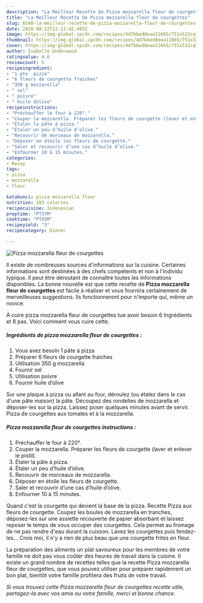 ```yaml
---
description: "La Meilleur Recette De Pizza mozzarella fleur de courgettes"
title: "La Meilleur Recette De Pizza mozzarella fleur de courgettes"
slug: 6540-la-meilleur-recette-de-pizza-mozzarella-fleur-de-courgettes
date: 2020-08-22T12:13:42.495Z
image: https://img-global.cpcdn.com/recipes/4d7bbed8eaa11665/751x532cq70/pizza-mozzarella-fleur-de-courgettes-photo-principale-de-la-recette.jpg
thumbnail: https://img-global.cpcdn.com/recipes/4d7bbed8eaa11665/751x532cq70/pizza-mozzarella-fleur-de-courgettes-photo-principale-de-la-recette.jpg
cover: https://img-global.cpcdn.com/recipes/4d7bbed8eaa11665/751x532cq70/pizza-mozzarella-fleur-de-courgettes-photo-principale-de-la-recette.jpg
author: Isabelle Underwood
ratingvalue: 4.6
reviewcount: 5
recipeingredient:
- "1 pte  pizza"
- "6 fleurs de courgette fraiches"
- "350 g mozzarella"
- " sel"
- " poivre"
- " huile dolive"
recipeinstructions:
- "Préchauffer le four à 220°."
- "Couper la mozzarella. Préparer les fleurs de courgette (laver et enlever le pistil)."
- "Étaler la pâte à pizza."
- "Étaler un peu d’huile d’olive."
- "Recouvrir de morceaux de mozzarella."
- "Déposer en étoile les fleurs de courgette."
- "Saler et recouvrir d’une cas d’huile d’olive."
- "Enfourner 10 à 15 minutes."
categories:
- Resep
tags:
- pizza
- mozzarella
- fleur

katakunci: pizza mozzarella fleur 
nutrition: 103 calories
recipecuisine: Indonesian
preptime: "PT37M"
cooktime: "PT45M"
recipeyield: "3"
recipecategory: Dinner

---
```



![Pizza mozzarella fleur de courgettes](https://img-global.cpcdn.com/recipes/4d7bbed8eaa11665/751x532cq70/pizza-mozzarella-fleur-de-courgettes-photo-principale-de-la-recette.jpg)

Il existe de nombreuses sources d'informations sur la cuisine. Certaines informations sont destinées à des chefs compétents et non à l'individu typique. Il peut être déroutant de connaître toutes les informations disponibles. La bonne nouvelle est que cette recette de <strong> Pizza mozzarella fleur de courgettes </strong> est facile à réaliser et vous fournira certainement de merveilleuses suggestions. Ils fonctionneront pour n'importe qui, même un novice.

<!--inarticleads1-->

À cuire pizza mozzarella fleur de courgettes tue avoir besoin 6 Ingrédients et 8 pas. Voici comment vous cuire cette.

##### Ingrédients de pizza mozzarella fleur de courgettes :

1. Vous avez besoin 1 pâte à pizza
1. Préparer 6 fleurs de courgette fraiches
1. Utilisation 350 g mozzarella
1. Fournir  sel
1. Utilisation  poivre
1. Fournir  huile d’olive


Sur une plaque à pizza ou allant au four, déroulez (ou étalez dans le cas d&#39;une pâte maison) la pâte. Découpez des rondelles de mozzarella et déposer-les sur la pizza. Laissez poser quelques minutes avant de servir. Pizza de courgettes aux tomates et à la mozzarella. 

<!--inarticleads2-->

##### Pizza mozzarella fleur de courgettes instructions :

1. Préchauffer le four à 220°.
1. Couper la mozzarella. Préparer les fleurs de courgette (laver et enlever le pistil).
1. Étaler la pâte à pizza.
1. Étaler un peu d’huile d’olive.
1. Recouvrir de morceaux de mozzarella.
1. Déposer en étoile les fleurs de courgette.
1. Saler et recouvrir d’une cas d’huile d’olive.
1. Enfourner 10 à 15 minutes.


Quand c&#39;est la courgette qui devient la base de la pizza. Recette Pizza aux fleurs de courgette. Coupez les boules de mozzarella en tranches, déposez-les sur une assiette recouverte de papier absorbant et laissez reposer le temps de vous occuper des courgettes. Cela permet au fromage de ne pas rendre d&#39;eau durant la cuisson. Lavez les courgettes puis fendez-les… Crois moi, il n&#39;y a rien de plus beau que une courgette frites en fleur. 

<!--inarticleads1-->

<p>
La préparation des aliments un plat savoureux pour les membres de votre famille ne doit pas vous coûter des heures de travail dans la cuisine. Il existe un grand nombre de recettes telles que la recette Pizza mozzarella fleur de courgettes, que vous pouvez utiliser pour préparer rapidement un bon plat, bientôt votre famille profitera des fruits de votre travail.
</p>

<p>
<i>Si vous trouvez cette Pizza mozzarella fleur de courgettes recette utile, partagez-la avec vos amis ou votre famille, merci et bonne chance.</i>
</p>
